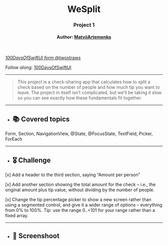 <h1 style="text-align: center;"> WeSplit </h1>

<h3 style="text-align: center;">Project 1</h3>
<h4 style="text-align: center;">Author: <a href="https://github.com/100DaysOfSwiftUI-MatviiArtemenko"> MatviiArtemenko </h4> <br>

*100DaysOfSwiftUI form* [@twostraws](https://twitter.com/twostraws "twostraws twitter page")

*Follow along:*  [100DaysOfSwiftUI](https://www.hackingwithswift.com/100/swiftui "Hacking with Swift")

---

> This project is a check-sharing app that calculates how to split a check based on the number of people and how much tip you want to leave. The project in itself isn’t complicated, but we’ll be taking it slow so you can see exactly how these fundamentals fit together.

---

* ## 📚 Covered topics

Form, Section, NavigationView, @State, @FocusState, TextField, Picker, ForEach

---
* ## 🎖 Challenge
[x] Add a header to the third section, saying “Amount per person”

[x] Add another section showing the total amount for the check – i.e., the original amount plus tip value, without dividing by the number of people.

[x] Change the tip percentage picker to show a new screen rather than using a segmented control, and give it a wider range of options – everything from 0% to 100%. Tip: use the range 0..<101 for your range rather than a fixed array. 
<br>
___
* ## 📲 Screenshoot 


